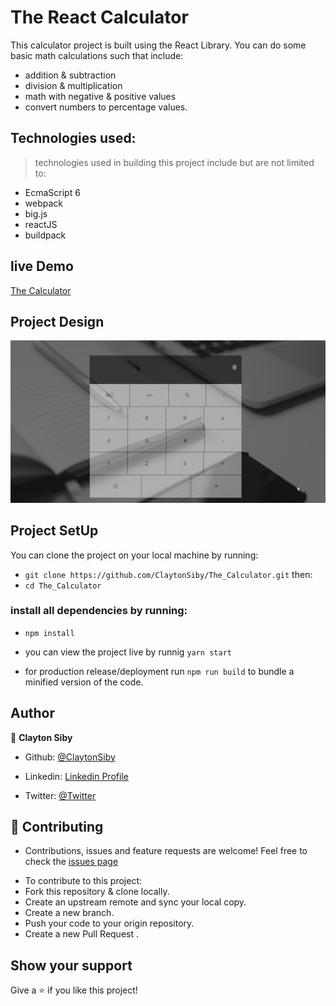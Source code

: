 # The React Calculator

This calculator project is built using the React Library. You can do some basic math calculations such that include:
- addition & subtraction
- division & multiplication
- math with negative & positive values
- convert numbers to percentage values.

## Technologies used:
> technologies used in building this project include but are not limited to: 
- EcmaScript 6
- webpack
- big.js
- reactJS
- buildpack

## live Demo
[The Calculator](https://the-react-calculator.herokuapp.com/)

## Project Design
![Calculator](./demo/document.gif)

## Project SetUp
You can clone the project on your local machine by running:
- `git clone https://github.com/ClaytonSiby/The_Calculator.git`
then:
-  `cd The_Calculator`

### install all dependencies by running:
- `npm install`

- you can view the project live by runnig `yarn start`
- for production release/deployment run `npm run build` to bundle a minified version of the code.

## Author 

👤 **Clayton Siby**
​

- Github: [@ClaytonSiby](https://github.com/ClaytonSiby)
   
- Linkedin: [Linkedin Profile](https://www.linkedin.com/in/clayton-siby-48a8a0183/)

- Twitter: [@Twitter](https://twitter.com/ClaytonSiby)

## :handshake: Contributing 

* Contributions, issues and feature requests are welcome! Feel free to check the [issues page](https://github.com/ClaytonSiby/The_Calculator.git/issues)
- To contribute to this project:
- Fork this repository & clone locally.
- Create an upstream remote and sync your local copy.
- Create a new branch.
- Push your code to your origin repository.
- Create a new Pull Request .

## Show your support

Give a ⭐️ if you like this project!
